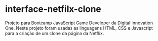 # interface-netfilx-clone
Projeto para Bootcamp JavaScript Game Developer da Digital Innovation One. Neste projeto foram usadas as linguagens HTML, CSS e Javascript para a criação de um clone da página da Netflix.
